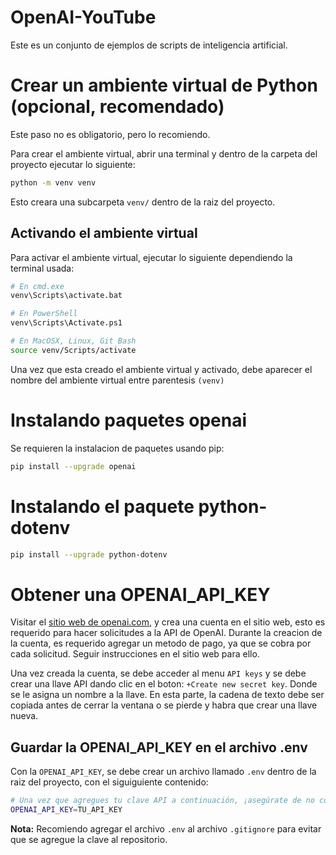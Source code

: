 # OpenAI-YouTube
Este es un conjunto de ejemplos de scripts de inteligencia artificial.

# Crear un ambiente virtual de Python (opcional, recomendado)
Este paso no es obligatorio, pero lo recomiendo.

Para crear el ambiente virtual, abrir una terminal y dentro de la carpeta del proyecto ejecutar lo siguiente:
```bash
python -m venv venv
```
Esto creara una subcarpeta `venv/` dentro de la raiz del proyecto.

## Activando el ambiente virtual
Para activar el ambiente virtual, ejecutar lo siguiente dependiendo la terminal usada:
```bash
# En cmd.exe
venv\Scripts\activate.bat

# En PowerShell
venv\Scripts\Activate.ps1

# En MacOSX, Linux, Git Bash
source venv/Scripts/activate
```
Una vez que esta creado el ambiente virtual y activado, debe aparecer el nombre del ambiente virtual entre parentesis `(venv)`

# Instalando paquetes openai
Se requieren la instalacion de paquetes usando pip:

```bash
pip install --upgrade openai
```

# Instalando el paquete python-dotenv
```bash
pip install --upgrade python-dotenv
```

# Obtener una OPENAI_API_KEY
Visitar el [sitio web de openai.com](https://platform.openai.com/login?launch), y crea una cuenta en el sitio web, esto es requerido para hacer solicitudes a la API de OpenAI. Durante la creacion de la cuenta, es requerido agregar un metodo de pago, ya que se cobra por cada solicitud. Seguir instrucciones en el sitio web para ello.

Una vez creada la cuenta, se debe acceder al menu `API keys` y se debe crear una llave API dando clic en el boton: `+Create new secret key`. Donde se le asigna un nombre a la llave. En esta parte, la cadena de texto debe ser copiada antes de cerrar la ventana o se pierde y habra que crear una llave nueva.

## Guardar la OPENAI_API_KEY en el archivo .env
Con la `OPENAI_API_KEY`, se debe crear un archivo llamado `.env` dentro de la raiz del proyecto, con el siguiguiente contenido:

```bash
# Una vez que agregues tu clave API a continuación, ¡asegúrate de no compartirla con nadie! La clave de API debe permanecer privada
OPENAI_API_KEY=TU_API_KEY
```
__Nota:__ Recomiendo agregar el archivo `.env` al archivo `.gitignore` para evitar que se agregue la clave al repositorio.